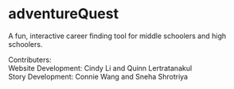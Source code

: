 # adventureQuest
A fun, interactive career finding tool for middle schoolers and high schoolers. <br />

Contributers:<br />
Website Development: Cindy Li and Quinn Lertratanakul<br />
Story Development: Connie Wang and Sneha Shrotriya

